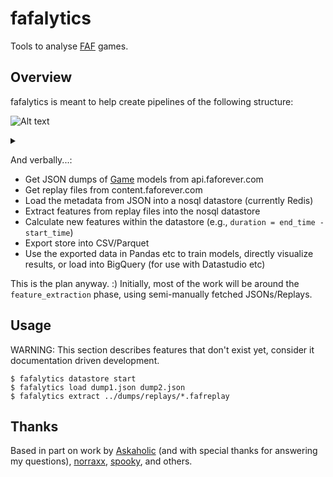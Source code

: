 # fafalytics

Tools to analyse [FAF](http://faforever.com) games.

## Overview

fafalytics is meant to help create pipelines of the following structure:

![Alt text](https://g.gravizo.com/source/overview?https%3A%2F%2Fraw.githubusercontent.com%2Fyaniv-aknin%2Ffafalytics%2Fmaster%2FREADME.md)

<details> 
<summary></summary>
overview
  digraph G {
    fetch_json -> load_metadata
    fetch_replay -> feature_extraction
    feature_extraction -> feature_engineering
    load_metadata -> feature_engineering
    feature_engineering -> export_store
    export_store -> model_training
    export_store -> visualize
    export_store -> load_bigquery
  }
overview
</details>

And verbally...:
 * Get JSON dumps of [Game](https://github.com/FAForever/faf-java-api/blob/28128cca6def4fd4e6fb4fae77cea79d6b1ff926/src/main/java/com/faforever/api/data/domain/Game.java#L38) models from api.faforever.com
 * Get replay files from content.faforever.com
 * Load the metadata from JSON into a nosql datastore (currently Redis)
 * Extract features from replay files into the nosql datastore
 * Calculate new features within the datastore (e.g., `duration = end_time - start_time`)
 * Export store into CSV/Parquet
 * Use the exported data in Pandas etc to train models, directly visualize results, or load into BigQuery (for use with Datastudio etc)

This is the plan anyway. :) Initially, most of the work will be around the `feature_extraction` phase, using semi-manually fetched JSONs/Replays.

## Usage

WARNING: This section describes features that don't exist yet, consider it documentation driven development.

```
$ fafalytics datastore start
$ fafalytics load dump1.json dump2.json
$ fafalytics extract ../dumps/replays/*.fafreplay
```

## Thanks

Based in part on work by [Askaholic](https://github.com/Askaholic) (and with special thanks for answering my questions), [norraxx](https://github.com/norraxx), [spooky](https://github.com/spooky), and others.

